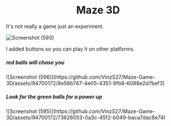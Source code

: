 <h1 align="center" id="title">Maze 3D</h1>

<p id="description">It's not really a game just an experiment.</p>

![Screenshot (593)](https://github.com/VinzS27/Maze-Game-3D/assets/94700172/f0865770-0268-460e-b256-f937f24cc95d)

<p id="description">I added buttons so you can play it on other platforms.</p>

<h5>red balls will chase you</h5>
![Screenshot (596)](https://github.com/VinzS27/Maze-Game-3D/assets/94700172/8e56b747-4e05-4351-9fb8-6088e2d7bef3)

<h5>Look for the green balls for a power up</h5>
![Screenshot (595)](https://github.com/VinzS27/Maze-Game-3D/assets/94700172/73626053-0a3c-45f2-b049-baca7dac8e74)

